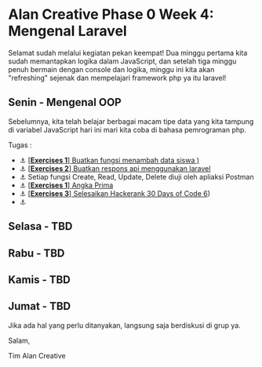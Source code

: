 # Alan Creative Phase 0 Week 4: Mengenal Laravel


Selamat sudah melalui kegiatan pekan keempat! Dua minggu pertama kita sudah memantapkan logika dalam JavaScript, dan setelah tiga minggu penuh bermain dengan console dan logika, minggu ini kita akan "refreshing" sejenak dan mempelajari framework php ya itu laravel!



## Senin - Mengenal OOP
Sebelumnya, kita telah belajar berbagai macam tipe data yang kita tampung di variabel JavaScript hari ini mari kita coba di bahasa pemrograman php.

Tugas :

- :anchor:
[[**Exercises 1**] Buatkan fungsi menambah data siswa )](modules/fungsi-crud-php.md)
- :anchor:
[[**Exercises 2**] Buatkan respons api menggunakan laravel](modules/fungsi-crud-php.md)
- :anchor:
Setiap fungsi Create, Read, Update, Delete diuji oleh apliaksi Postman
- :anchor:
[[**Exercises 1**] Angka Prima](/modules/challenge-angka-prima.md)
- :anchor:
[[**Exercises 3**] Selesaikan Hackerank 30 Days of Code 6](https://www.hackerrank.com/domains/tutorials/30-days-of-code))
- :anchor:



## Selasa - TBD
## Rabu - TBD
## Kamis - TBD
## Jumat - TBD

Jika ada hal yang perlu ditanyakan, langsung saja berdiskusi di grup ya.

Salam,

Tim Alan Creative
